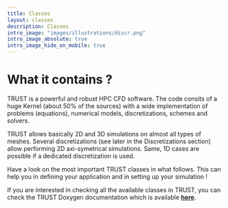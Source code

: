 ```yaml
---
title: Classes
layout: classes
description: Classes
intro_image: "images/illustrations/discr.png"
intro_image_absolute: true
intro_image_hide_on_mobile: true
---
```


# What it contains ?

TRUST is a powerful and robust HPC CFD software. The code consits of a huge Kernel (about 50% of the sources) with a wide implementation of problems (equations), numerical models, discretizations, schemes and solvers. 

TRUST allows basically 2D and 3D simulations on almost all types of meshes. Several discretizations (see later in the Discretizations section) allow performing 2D axi-symetrical simulations. Same, 1D cases are possible if a dedicated discretization is used.

Have a look on the most important TRUST classes in what follows. This can help you in defining your application and in setting up your simulation ! 

If you are interested in checking all the available classes in TRUST, you can check the TRUST Doxygen documentation which is available **[here](https://cea-trust-platform.github.io/TRUST_Doxygen.github.io/html/index.html)**.
